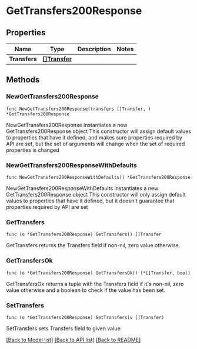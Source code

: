 # GetTransfers200Response

## Properties

Name | Type | Description | Notes
------------ | ------------- | ------------- | -------------
**Transfers** | [**[]Transfer**](Transfer.md) |  | 

## Methods

### NewGetTransfers200Response

`func NewGetTransfers200Response(transfers []Transfer, ) *GetTransfers200Response`

NewGetTransfers200Response instantiates a new GetTransfers200Response object
This constructor will assign default values to properties that have it defined,
and makes sure properties required by API are set, but the set of arguments
will change when the set of required properties is changed

### NewGetTransfers200ResponseWithDefaults

`func NewGetTransfers200ResponseWithDefaults() *GetTransfers200Response`

NewGetTransfers200ResponseWithDefaults instantiates a new GetTransfers200Response object
This constructor will only assign default values to properties that have it defined,
but it doesn't guarantee that properties required by API are set

### GetTransfers

`func (o *GetTransfers200Response) GetTransfers() []Transfer`

GetTransfers returns the Transfers field if non-nil, zero value otherwise.

### GetTransfersOk

`func (o *GetTransfers200Response) GetTransfersOk() (*[]Transfer, bool)`

GetTransfersOk returns a tuple with the Transfers field if it's non-nil, zero value otherwise
and a boolean to check if the value has been set.

### SetTransfers

`func (o *GetTransfers200Response) SetTransfers(v []Transfer)`

SetTransfers sets Transfers field to given value.



[[Back to Model list]](../README.md#documentation-for-models) [[Back to API list]](../README.md#documentation-for-api-endpoints) [[Back to README]](../README.md)


